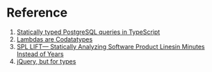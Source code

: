 # Reference

1. [Statically typed PostgreSQL queries in TypeScript](https://www.cs.mcgill.ca/~mxia3/2016/11/18/Statically-typed-PostgreSQL-queries-and-typescript-schemats/)
1. [Lambdas are Codatatypes](http://blog.ielliott.io/lambdas-are-codatatypes/)
1. [SPL LIFT— Statically Analyzing Software Product Linesin Minutes Instead of Years](https://www.bodden.de/pubs/bmb+13spllift.pdf)
1. [jQuery, but for types](https://willcrichton.net/notes/jquery-for-types/)

